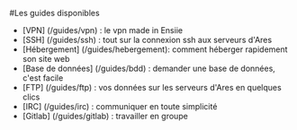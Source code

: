 #Les guides disponibles
- [VPN] (/guides/vpn) : le vpn made in Ensiie
- [SSH] (/guides/ssh) : tout sur la connexion ssh aux serveurs d'Ares
- [Hébergement] (/guides/hebergement): comment héberger rapidement son site web
- [Base de données] (/guides/bdd) : demander une base de données, c'est facile
- [FTP] (/guides/ftp) : vos données sur les serveurs d'Ares en quelques clics
- [IRC] (/guides/irc) : communiquer en toute simplicité
- [Gitlab] (/guides/gitlab) : travailler en groupe  